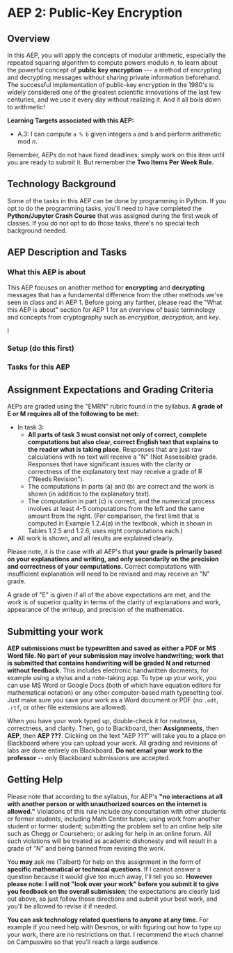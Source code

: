 # AEP 2: Public-Key Encryption

## Overview 

In this AEP, you will apply the concepts of modular arithmetic, especially the repeated squaring algorithm to compute powers modulo $n$, to learn about the powerful concept of **public key encryption** --- a method of encrypting and decrypting messages without sharing private information beforehand. The successful implementation of public-key encryption in the 1980's is widely considered one of the greatest scientific innovations of the last few centuries, and we use it every day without realizing it. And it all boils down to arithmetic! 

**Learning Targets associated with this AEP:**

-   A.3: I can compute  `a % b`  given integers  `a`  and  `b`  and perform arithmetic mod $n$.

Remember, AEPs do not have fixed deadlines; simply work on this item until you are ready to submit it. But remember the **Two Items Per Week Rule.** 

## Technology Background

Some of the tasks in this AEP can be done by programming in Python. If you opt to do the programming tasks, you'll need to have completed the **Python/Jupyter Crash Course** that was assigned during the first week of classes. If you do not opt to do those tasks, there's no special tech background needed. 

## AEP Description and Tasks 

### What this AEP is about

This AEP focuses on another method for **encrypting** and **decrypting** messages that has a fundamental difference from the other methods we've seen in class and in AEP 1. Before going any farther, please read the "What this AEP is about" section for AEP 1 for an overview of basic terminology and concepts from cryptography such as *encryption*, *decryption*, and *key*.

I


### Setup (do this first) 



### Tasks for this AEP



## Assignment Expectations and Grading Criteria 

AEPs are graded using the "EMRN" rubric found in the syllabus. **A grade of E or M requires all of the following to be met:**


- In task 3:
	- **All parts of task 3 must consist not only of correct, complete computations but also clear, correct English text that explains to the reader what is taking place.** Responses that are just raw calculations with no text will receive a "N" (Not Assessible) grade. Responses that have significant issues with the clarity or correctness of the explanatory text may receive a grade of R ("Needs Revision").
	- The computations in parts (a) and (b) are correct and the work is shown (in addition to the explanatory text).
	- The computation in part (c) is correct, and the numerical process involves at least 4-5 computations from the left and the same amount from the right. (For comparison, the first limit that is computed in Example 1.2.4(a) in the textbook, which is shown in Tables 1.2.5 and 1.2.6, uses eight computations each.)
- All work is shown, and all results are explained clearly. 

Please note, it is the case with all AEP's that **your grade is primarily based on your explanations and writing, and only secondarily on the precision and correctness of your computations.** Correct computations with insufficient explanation will need to be revised and may receive an "N" grade. 

A grade of "E" is given if all of the above expectations are met, and the work is of superior quality in terms of the clarity of explanations and work, appearance of the writeup, and precision of the mathematics. 


## Submitting your work 

**AEP submissions must be typewritten and saved as either a PDF or MS Word file. No part of your submission may involve handwriting; work that is submitted that contains handwriting will be graded N and returned without feedback.** This includes electronic handwritten docments, for example using a stylus and a note-taking app. To type up your work, you can use MS Word or Google Docs (both of which have equation editors for mathematical notation) or any other computer-based math typesetting tool. Just make sure you save your work as a Word document or PDF (no `.odt`, `.rtf`, or other file extensions are allowed).

When you have your work typed up, double-check it for neatness, correctness, and clarity. Then, go to Blackboard, then **Assignments**, then **AEP**, then **AEP ???**. Clicking on the text "AEP ???" will take you to a place on Blackboard where you can upload your work. All grading and revisions of labs are done entirely on Blackboard. **Do not email your work to the professor** -- only Blackboard submissions are accepted.

## Getting Help

Please note that according to the syllabus, for AEP's **"no interactions at all with another person or with unauthorized sources on the internet is allowed."** Violations of this rule include *any* consultation with other students or former students, including Math Center tutors; using work from another student or former student; submitting the problem set to an online help site such as Chegg or Coursehero; or asking for help in an online forum. All such violations will be treated as academic dishonesty and will result in a grade of "N" and being banned from revising the work. 

You **may** ask me (Talbert) for help on this assignment in the form of **specific mathematical or technical questions**. If I cannot answer a question because it would give too much away, I'll tell you so. **However please note: I will not "look over your work" before you submit it to give you feedback on the overall submission**; the expectations are clearly laid out above, so just follow those directions and submit your best work, and you'll be allowed to revise it if needed. 
 
**You can ask technology related questions to anyone at any time**. For example if you need help with Desmos, or with figuring out how to type up your work, there are no restrictions on that. I recommend the `#tech` channel on Campuswire so that you'll reach a large audience. 
<!--stackedit_data:
eyJoaXN0b3J5IjpbOTM3NTYwMDE4LDQ4MTI5Mzg0OV19
-->